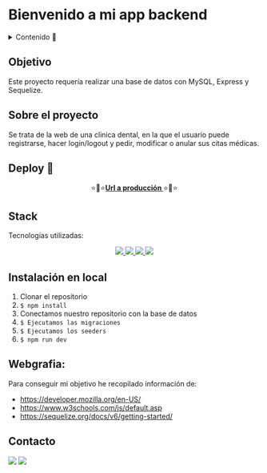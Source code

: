 # Bienvenido a mi app backend

<details>
  <summary>Contenido 📝</summary>
  <ol>
    <li><a href="#objetivo">Objetivo</a></li>
    <li><a href="#sobre-el-proyecto">Sobre el proyecto</a></li>
    <li><a href="#deploy-🌟">Deploy</a></li>
    <li><a href="#stack">Stack</a></li>
    <!-- <li><a href="#diagrama-bd">Diagrama</a></li> -->
    <li><a href="#instalación-en-local">Instalación</a></li>
    <!-- <li><a href="#endpoints">Endpoints</a></li> -->
    <!-- <li><a href="#futuras-funcionalidades">Futuras funcionalidades</a></li> -->
    <!-- <li><a href="#licencia">Licencia</a></li> -->
    <li><a href="#webgrafia">Webgrafia</a></li>
    <!-- <li><a href="#desarrollo">Desarrollo</a></li> -->
    <li><a href="#contacto">Contacto</a></li>
  </ol>
</details>

## Objetivo

Este proyecto requería realizar una base de datos con MySQL, Express y Sequelize.

## Sobre el proyecto

Se trata de la web de una clinica dental, en la que el usuario puede registrarse, hacer login/logout y pedir, modificar o anular sus citas médicas.

## Deploy 🌟

<div align="center">
    ⭐🌟⭐<a href=""><strong>Url a producción </strong></a>⭐🌟⭐
</div>

## Stack

Tecnologías utilizadas:

<div align="center">
<a href="https://www.expressjs.com/">
    <img src= "https://img.shields.io/badge/express.js-%23404d59.svg?style=for-the-badge&logo=express&logoColor=%2361DAFB"/>
</a>
<a href="https://sequelize.org/">
    <img src= "https://img.shields.io/badge/Sequelize-52B0E7?style=for-the-badge&logo=Sequelize&logoColor=white"/>
</a>
<a href="https://nodejs.org/es/">
    <img src= "https://img.shields.io/badge/node.js-026E00?style=for-the-badge&logo=node.js&logoColor=white"/>
</a>
<a href="https://developer.mozilla.org/es/docs/Web/JavaScript">
    <img src= "https://img.shields.io/badge/javascipt-EFD81D?style=for-the-badge&logo=javascript&logoColor=black"/>
</a>
 </div>

<!-- ## Diagrama BD

!['imagen-db'](./images/sampleDb.png) -->

## Instalación en local

1. Clonar el repositorio
2. `$ npm install`
3. Conectamos nuestro repositorio con la base de datos
4. `$ Ejecutamos las migraciones`
5. `$ Ejecutamos los seeders`
6. `$ npm run dev`


<!-- ## Endpoints

<details>
<summary>Endpoints</summary>

- AUTH

  - REGISTER

          POST http://localhost:3000/api/register

    body:

    ```js
        {
            "user": "David",
            "email": "david@david.com",
            "password": "princes"
        }
    ```

  - LOGIN

          POST http://localhost:3000/api/login

    body:

    ```js
        {
            "user": "David",
            "email": "david@david.com",
            "password": "princes"
        }
    ```

- RUTINAS - RECUPERAR RUTINAS

              GET http://localhost:3000/api/rutina

      - ...

  </details> -->

<!-- ## Futuras funcionalidades

[ ] Añadir create book  
[ ] Añadir logs con winston  
[ ] Validaciones de la solicitud con express-validator  
[ ] ...

## Licencia

Este proyecto se encuentra bajo licencia de "Mi Nombre" -->

## Webgrafia:

Para conseguir mi objetivo he recopilado información de:

- https://developer.mozilla.org/en-US/
- https://www.w3schools.com/js/default.asp
- https://sequelize.org/docs/v6/getting-started/

<!-- ## Desarrollo:

```js
const developer = "datata";

console.log("Desarrollado por: " + datata);
``` -->

## Contacto

<a href = "mailto:adrianapardo1998@gmail.com"><img src="https://img.shields.io/badge/Gmail-C6362C?style=for-the-badge&logo=gmail&logoColor=white" target="_blank"></a>
<a href="https://www.linkedin.com/in/adriana-pardo-diez/" target="_blank"><img src="https://img.shields.io/badge/-LinkedIn-%230077B5?style=for-the-badge&logo=linkedin&logoColor=white" target="_blank"></a>

</p>
